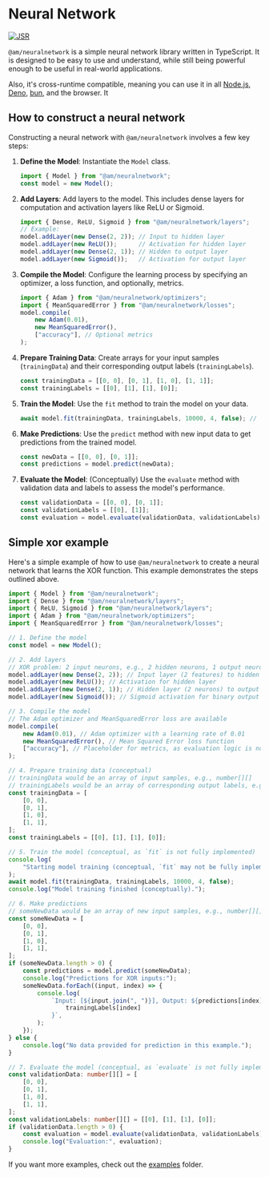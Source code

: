 # Neural Network

[![JSR](https://jsr.io/badges/@am/neuralnetwork)](https://jsr.io/@am/neuralnetwork)

`@am/neuralnetwork` is a simple neural network library written in TypeScript. It
is designed to be easy to use and understand, while still being powerful enough
to be useful in real-world applications.

Also, it's cross-runtime compatible, meaning you can use it in all [Node.js](https://nodejs.org/), [Deno](https://deno.land/), [bun](https://bun.sh), and the browser. It

## How to construct a neural network

Constructing a neural network with `@am/neuralnetwork` involves a few key steps:

1.  **Define the Model**: Instantiate the `Model` class.
    ```typescript
    import { Model } from "@am/neuralnetwork";
    const model = new Model();
    ```
2.  **Add Layers**: Add layers to the model. This includes dense layers for computation and activation layers like ReLU or Sigmoid.
    ```typescript
    import { Dense, ReLU, Sigmoid } from "@am/neuralnetwork/layers";
    // Example:
    model.addLayer(new Dense(2, 2)); // Input to hidden layer
    model.addLayer(new ReLU());      // Activation for hidden layer
    model.addLayer(new Dense(2, 1)); // Hidden to output layer
    model.addLayer(new Sigmoid());   // Activation for output layer
    ```
3.  **Compile the Model**: Configure the learning process by specifying an optimizer, a loss function, and optionally, metrics.
    ```typescript
    import { Adam } from "@am/neuralnetwork/optimizers";
    import { MeanSquaredError } from "@am/neuralnetwork/losses";
    model.compile(
        new Adam(0.01),
        new MeanSquaredError(),
        ["accuracy"], // Optional metrics
    );
    ```
4.  **Prepare Training Data**: Create arrays for your input samples (`trainingData`) and their corresponding output labels (`trainingLabels`).
    ```typescript
    const trainingData = [[0, 0], [0, 1], [1, 0], [1, 1]];
    const trainingLabels = [[0], [1], [1], [0]];
    ```
5.  **Train the Model**: Use the `fit` method to train the model on your data.
    ```typescript
    await model.fit(trainingData, trainingLabels, 10000, 4, false); // epochs, batchSize, shuffle
    ```
6.  **Make Predictions**: Use the `predict` method with new input data to get predictions from the trained model.
    ```typescript
    const newData = [[0, 0], [0, 1]];
    const predictions = model.predict(newData);
    ```
7.  **Evaluate the Model**: (Conceptually) Use the `evaluate` method with validation data and labels to assess the model's performance.
    ```typescript
    const validationData = [[0, 0], [0, 1]];
    const validationLabels = [[0], [1]];
    const evaluation = model.evaluate(validationData, validationLabels);
    ```

## Simple xor example

Here's a simple example of how to use `@am/neuralnetwork` to create a neural network that learns the XOR function. This example demonstrates the steps outlined above.

```typescript
import { Model } from "@am/neuralnetwork";
import { Dense } from "@am/neuralnetwork/layers";
import { ReLU, Sigmoid } from "@am/neuralnetwork/layers";
import { Adam } from "@am/neuralnetwork/optimizers";
import { MeanSquaredError } from "@am/neuralnetwork/losses";

// 1. Define the model
const model = new Model();

// 2. Add layers
// XOR problem: 2 input neurons, e.g., 2 hidden neurons, 1 output neuron
model.addLayer(new Dense(2, 2)); // Input layer (2 features) to hidden layer (2 neurons)
model.addLayer(new ReLU()); // Activation for hidden layer
model.addLayer(new Dense(2, 1)); // Hidden layer (2 neurons) to output layer (1 neuron)
model.addLayer(new Sigmoid()); // Sigmoid activation for binary output

// 3. Compile the model
// The Adam optimizer and MeanSquaredError loss are available
model.compile(
	new Adam(0.01), // Adam optimizer with a learning rate of 0.01
	new MeanSquaredError(), // Mean Squared Error loss function
	["accuracy"], // Placeholder for metrics, as evaluation logic is not fully implemented
);

// 4. Prepare training data (conceptual)
// trainingData would be an array of input samples, e.g., number[][]
// trainingLabels would be an array of corresponding output labels, e.g., number[][]
const trainingData = [
	[0, 0],
	[0, 1],
	[1, 0],
	[1, 1],
];
const trainingLabels = [[0], [1], [1], [0]];

// 5. Train the model (conceptual, as `fit` is not fully implemented)
console.log(
	"Starting model training (conceptual, `fit` may not be fully implemented)...",
);
await model.fit(trainingData, trainingLabels, 10000, 4, false);
console.log("Model training finished (conceptually).");

// 6. Make predictions
// someNewData would be an array of new input samples, e.g., number[][]
const someNewData = [
	[0, 0],
	[0, 1],
	[1, 0],
	[1, 1],
];
if (someNewData.length > 0) {
	const predictions = model.predict(someNewData);
	console.log("Predictions for XOR inputs:");
	someNewData.forEach((input, index) => {
		console.log(
			`Input: [${input.join(", ")}], Output: ${predictions[index]}, Expected: ${
				trainingLabels[index]
			}`,
		);
	});
} else {
	console.log("No data provided for prediction in this example.");
}

// 7. Evaluate the model (conceptual, as `evaluate` is not fully implemented)
const validationData: number[][] = [
	[0, 0],
	[0, 1],
	[1, 0],
	[1, 1],
];
const validationLabels: number[][] = [[0], [1], [1], [0]];
if (validationData.length > 0) {
	const evaluation = model.evaluate(validationData, validationLabels);
	console.log("Evaluation:", evaluation);
}
```

If you want more examples, check out the [examples](https://github.com/AugustinMauroy/am-neuralnetwork/tree/main/examples) folder.